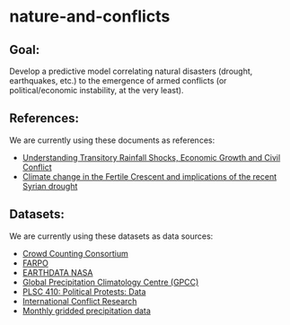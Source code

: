 # nature-and-conflicts

<h2>Goal:</h2> 

Develop a predictive model correlating natural disasters (drought, earthquakes, etc.) to the emergence of armed conflicts (or political/economic instability, at the very least).

<h2>References:</h2>

We are currently using these documents as references:
 
- [Understanding Transitory Rainfall Shocks, Economic Growth and Civil Conflict](https://www.nber.org/papers/w16461) 
- [Climate change in the Fertile Crescent and implications of the recent Syrian drought](https://www.pnas.org/doi/full/10.1073/pnas.1421533112)

<h2>Datasets:</h2>

We are currently using these datasets as data sources:

- [Crowd Counting Consortium](https://ash.harvard.edu/programs/crowd-counting-consortium/)
- [FARPO](https://farpo.eu/data/)
- [EARTHDATA NASA](https://search.earthdata.nasa.gov/search?g=G1627839617-GES_DISC&q=precipitation&lat=0.5625&long=1.125&zoom=0)
- [Global Precipitation Climatology Centre (GPCC)](https://psl.noaa.gov/data/gridded/data.gpcc.html)
- [PLSC 410: Political Protests: Data](https://guides.library.yale.edu/c.php?g=956915&p=6961578)
- [International Conflict Research](https://icr.ethz.ch/data)
- [Monthly gridded precipitation data](https://crudata.uea.ac.uk/cru/data/hrg/cru_ts_4.08/cruts.2406270035.v4.08/pre/)

